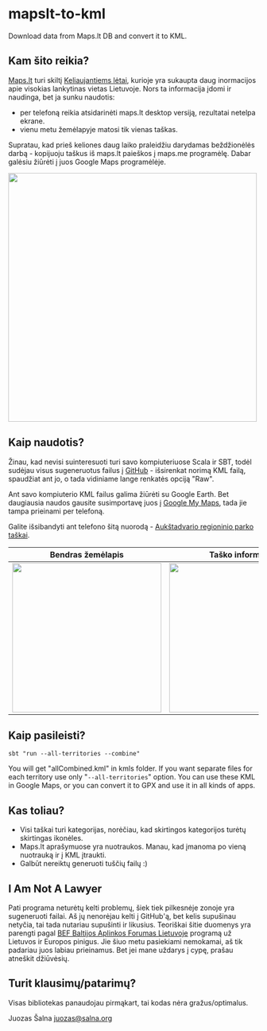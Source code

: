 # mapslt-to-kml
Download data from Maps.lt DB and convert it to KML.

## Kam šito reikia?

[Maps.lt](http://maps.lt) turi skiltį [Keliaujantiems lėtai](http://services.maps.lt/stmarsrutai/), kurioje yra sukaupta daug inormacijos apie visokias lankytinas vietas Lietuvoje. Nors ta informacija įdomi ir naudinga, bet ja sunku naudotis:

  - per telefoną reikia atsidarinėti maps.lt desktop versiją, rezultatai netelpa ekrane.
  - vienu metu žemėlapyje matosi tik vienas taškas.
  
Supratau, kad prieš keliones daug laiko praleidžiu darydamas beždžionėlės darbą - kopijuoju taškus iš maps.lt paieškos į maps.me programėlę. Dabar galėsiu žiūrėti į juos Google Maps programėlėje.

<img src="http://i.imgur.com/ZO3f3lj.png" width="500" />

## Kaip naudotis?
Žinau, kad nevisi suinteresuoti turi savo kompiuteriuose Scala ir SBT, todėl sudėjau visus sugeneruotus failus į [GitHub](https://github.com/pukomuko/mapslt-to-kml/tree/master/kmls) - išsirenkat norimą KML failą, spaudžiat ant jo, o tada vidiniame lange renkatės opciją "Raw".

Ant savo kompiuterio KML failus galima žiūrėti su Google Earth. Bet daugiausia naudos gausite susimportavę juos į [Google My Maps](https://www.google.com/maps/d/), tada jie tampa prieinami per telefoną. 

Galite išsibandyti ant telefono šitą nuorodą - [Aukštadvario regioninio parko taškai](https://drive.google.com/open?id=1qGcvOFPYxNE8bwbxSxWSetLi_OE&usp=sharing).

| Bendras žemėlapis | Taško informacija |
|-------------------| ------------------|
| <img src="http://i.imgur.com/0GTgy8D.jpg" width="300" /> | <img src="http://i.imgur.com/YzdpbSq.jpg" width="300" /> |

## Kaip pasileisti?

```sbt "run --all-territories --combine"```

You will get "allCombined.kml" in kmls folder. If you want separate files for each territory use only "```--all-territories```" option. You can use these KML in Google Maps, or you can convert it to GPX and use it in all kinds of apps. 

## Kas toliau?

  - Visi taškai turi kategorijas, norėčiau, kad skirtingos kategorijos turėtų skirtingas ikonėles. 
  - Maps.lt aprašymuose yra nuotraukos. Manau, kad įmanoma po vieną nuotrauką ir į KML įtraukti.
  - Galbūt nereiktų generuoti tuščių failų :)

## I Am Not A Lawyer
Pati programa neturėtų kelti problemų, šiek tiek pilkesnėje zonoje yra sugeneruoti failai. Aš jų nenorėjau kelti į GitHub'ą, bet kelis supušinau netyčia, tai tada nutariau supušinti ir likusius. Teoriškai šitie duomenys yra parengti pagal [BEF Baltijos Aplinkos Forumas Lietuvoje](http://www.bef.lt/) programą už Lietuvos ir Europos pinigus. Jie šiuo metu pasiekiami nemokamai, aš tik padariau juos labiau prieinamus. Bet jei mane uždarys į cypę, prašau atneškit džiūvėsių.

## Turit klausimų/patarimų?
Visas bibliotekas panaudojau pirmąkart, tai kodas nėra gražus/optimalus.

Juozas Šalna [juozas@salna.org](mailto:juozas@salna.org) 